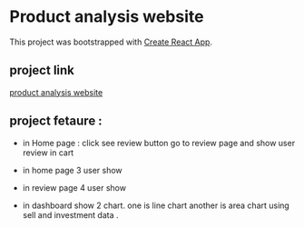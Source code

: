 # Product analysis website

This project was bootstrapped with [Create React App](https://github.com/facebook/create-react-app).

## project link

[product analysis website](https://marvelous-stroopwafel-23ba12.netlify.app/)

## project fetaure :

- in Home page : click see review button go to review page and show user review in cart

- in home page 3 user show
- in review page 4 user show
- in dashboard show 2 chart. one is line chart another is area chart using sell and investment data .
